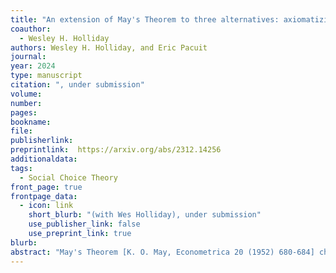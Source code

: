 ```yaml
---
title: "An extension of May's Theorem to three alternatives: axiomatizing Minimax voting"
coauthor: 
  - Wesley H. Holliday
authors: Wesley H. Holliday, and Eric Pacuit
journal: 
year: 2024
type: manuscript
citation: ", under submission"
volume:
number:
pages: 
bookname: 
file: 
publisherlink:  
preprintlink:  https://arxiv.org/abs/2312.14256
additionaldata:
tags: 
  - Social Choice Theory
front_page: true
frontpage_data:
  - icon: link 
    short_blurb: "(with Wes Holliday), under submission"
    use_publisher_link: false
    use_preprint_link: true
blurb: 
abstract: "May's Theorem [K. O. May, Econometrica 20 (1952) 680-684] characterizes majority voting on two alternatives as the unique preferential voting method satisfying several simple axioms. Here we show that by adding some desirable axioms to May's axioms, we can uniquely determine how to vote on three alternatives. In particular, we add two axioms stating that the voting method should mitigate spoiler effects and avoid the so-called strong no show paradox. We prove a theorem stating that any preferential voting method satisfying our enlarged set of axioms, which includes some weak homogeneity and preservation axioms, agrees with Minimax voting in all three-alternative elections, except perhaps in some improbable knife-edged elections in which ties may arise and be broken in different ways."
---
```

    
